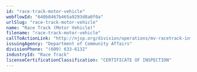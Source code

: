 ```yaml
---
id: "race-track-motor-vehicle"
webflowId: "640b8467b465a9293d8a0f0a"
urlSlug: "race-track-motor-vehicle"
name: "Race Track (Motor Vehicle)"
filename: "race-track-motor-vehicle"
callToActionLink: "http://njsp.org/division/operations/mv-racetrack-info.shtml"
issuingAgency: "Department of Community Affairs"
divisionPhone: "(609) 633-6132"
industryId: "Race Track"
licenseCertificationClassification: "CERTIFICATE OF INSPECTION"
---
```

